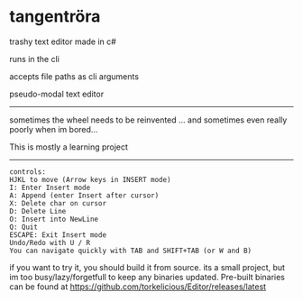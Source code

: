 # tangentröra

trashy text editor made in c#

runs in the cli

accepts file paths as cli arguments

pseudo-modal text editor

---
sometimes the wheel needs to be reinvented 
... and sometimes even really poorly when im bored...

This is mostly a learning project

---
```
controls:
HJKL to move (Arrow keys in INSERT mode)
I: Enter Insert mode 
A: Append (enter Insert after cursor) 
X: Delete char on cursor
D: Delete Line
O: Insert into NewLine
Q: Quit
ESCAPE: Exit Insert mode
Undo/Redo with U / R
You can navigate quickly with TAB and SHIFT+TAB (or W and B)
```

if you want to try it, you should build it from source. its a small project, but im too busy/lazy/forgetfull to keep any binaries updated.
Pre-built binaries can be found at https://github.com/torkelicious/Editor/releases/latest
